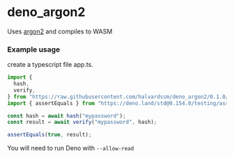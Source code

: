 # deno_argon2

Uses [argon2](https://docs.rs/argon2/latest/argon2/) and compiles to WASM

### Example usage

create a typescript file app.ts.

```ts
import {
  hash,
  verify,
} from "https://raw.githubusercontent.com/halvardssm/deno_argon2/0.1.0/mod.ts";
import { assertEquals } from "https://deno.land/std@0.154.0/testing/asserts.ts";

const hash = await hash("mypassword");
const result = await verify("mypassword", hash);

assertEquals(true, result);
```

You will need to run Deno with `--allow-read`
